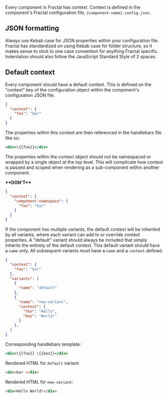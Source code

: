 Every component in Fractal has context. Context is defined in the component's Fractal configuration file, `{component-name}.config.json`.

## JSON formatting

Always use Kebab case for JSON properties within your configuration file. Fractal has standardized on using Kebab case for folder structure, so it makes sense to stick to one case convention for anything Fractal specific. Indentation should also follow the JavaScript Standard Style of 2 spaces.

## Default context

Every component should have a default context. This is defined on the "context" key of the configuration object within the component's configuration JSON file.

```json
{
  "context": {
    "foo": "bar"
  }
}
```

The properties within this context are then referenced in the handlebars file like so:

```hbs
<div>\{{foo}}</div>
```

The properties within the context object should not be namespaced or wrapped by a single object at the top level. This will complicate how context is passed and scoped when rendering as a sub-component within another component.

**\*\*DON'T\*\***

```json
{
  "context": {
    "component-namespace": {
      "foo": "bar"
    }
  }
}
```

If the component has multiple variants, the default context will be inherited by all variants, where each variant can add to or override context properties. A "default" variant should always be included that simply inherits the entirety of the default context. This default variant should have a `name` only. All subsequent variants must have a `name` and a `context` defined.

```json
{
  "context": {
    "foo": "bar"
  },
  "variants": [
    {
      "name": "default"
    },
    {
      "name": "new-variant",
      "context": {
        "foo": "Hello",
        "baz": "World!"
      }
    },
  ]
}
```

Corresponding handlebars template:

```hbs
<div>\{{foo}} \{{baz}}</div>
```

Rendered HTML for `default` variant:

```html
<div>bar </div>
```

Rendered HTML for `new-variant`:

```html
<div>Hello World!</div>
```